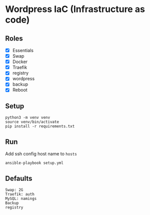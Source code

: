 # Wordpress IaC (Infrastructure as code)

## Roles
- [x] Essentials
- [x] Swap
- [x] Docker
- [x] Traefik
- [x] registry
- [x] wordpress
- [x] backup
- [x] Reboot

## Setup
```
python3 -m venv venv
source venv/bin/activate
pip install -r requirements.txt
```

## Run
Add ssh config host name to `hosts`
```
ansible-playbook setup.yml
```

## Defaults
```
Swap: 2G
Traefik: auth
MySQL: namings
Backup
registry
```
